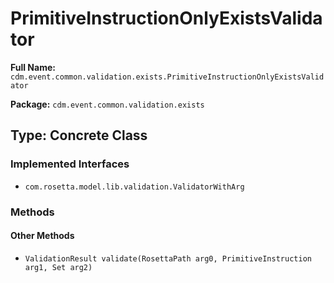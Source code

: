 # PrimitiveInstructionOnlyExistsValidator

**Full Name:** `cdm.event.common.validation.exists.PrimitiveInstructionOnlyExistsValidator`

**Package:** `cdm.event.common.validation.exists`

## Type: Concrete Class

### Implemented Interfaces

- `com.rosetta.model.lib.validation.ValidatorWithArg`

### Methods

#### Other Methods

- `ValidationResult validate(RosettaPath arg0, PrimitiveInstruction arg1, Set arg2)`

